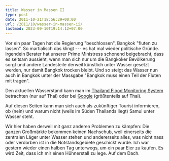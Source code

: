 ```yaml
---
title: Wasser in Massen II
type: post
date: 2011-10-21T18:56:29+00:00
url: /2011/10/wasser-in-massen-ii/
lastmod: 2023-09-10T19:14:12+07:00
---
```

Vor ein paar Tagen hat die Regierung "beschlossen", Bangkok "fluten zu lassen". So martialisch das klingt --- es hat mal wieder politische Gründe. Irgendein Berater hat unserer Prime Ministress schonend beigebracht, dass es seltsam aussieht, wenn man sich nur um die Bangkoker Bevölkerung sorgt und andere Landesteile derweil künstlich unter Wasser gesetzt werden, nur damit Bangkok trocken bleibt. Und so steigt das Wasser nun auch in Bangkok unter der Massgabe "Bangkok muss einen Teil der Fluten mit tragen".

Den aktuellen Wasserstand kann man im [Thailand Flood Monitoring System][1] betrachten (nur auf Thai) oder bei [Google][2] (größtenteils auf Thai).

Auf diesen Seiten kann man sich auch als zukünftiger Tourist informieren, ob (nein) und warum nicht (weils im Süden Thailands liegt) Samui unter Wasser steht.

Wir hier haben derweil mit ganz anderen Problemen zu kämpfen: Die ganzen Großmärkte bekommen keinen Nachschub, weil einerseits die zentralen Läger unter Wasser stehen und andererseits alles, was nicht nass oder verdorben ist in die Notstandsgebiete geschickt wurde. Ich war gestern wieder einen halben Tag unterwegs, um ein paar Eier zu kaufen. Es wird Zeit, dass ich mir einen Hühnerstall zu lege. Auf dem Dach.

 [1]: http://flood.gistda.or.th/
 [2]: http://www.google.org/crisisresponse/thailand-flood-2011.html
